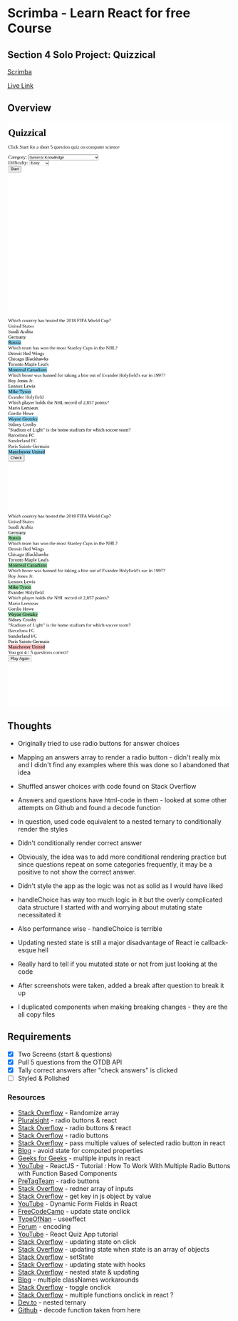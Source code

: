 # Scrimba - Learn React for free Course
## Section 4 Solo Project: Quizzical

[Scrimba](https://scrimba.com/learn/learnreact/section-4-solo-project-co24f49bea8aace7c174082c8)

[Live Link](https://jdegand.github.io/scrimba-quizzical)

## Overview

![](quizzical-homepage.png)
![](quizzical-selection.png)
![](quizzical-scoring.png)

## Thoughts 

- Originally tried to use radio buttons for answer choices
- Mapping an answers array to render a radio button - didn't really mix and I didn't find any examples where this was done so I abandoned that idea

- Shuffled answer choices with code found on Stack Overflow

- Answers and questions have html-code in them - looked at some other attempts on Github and found a decode function

- In question, used code equivalent to a nested ternary to conditionally render the styles

- Didn't conditionally render correct answer 
- Obviously, the idea was to add more conditional rendering practice but since questions repeat on some categories frequently, it may be a positive to not show the correct answer.

- Didn't style the app as the logic was not as solid as I would have liked
- handleChoice has way too much logic in it but the overly complicated data structure I started with and worrying about mutating state necessitated it
- Also performance wise - handleChoice is terrible

- Updating nested state is still a major disadvantage of React ie callback-esque hell
- Really hard to tell if you mutated state or not from just looking at the code

- After screenshots were taken,  added a break after question to break it up

- I duplicated components when making breaking changes - they are the all copy files

## Requirements 

- [x] Two Screens (start & questions)
- [x] Pull 5 questions from the OTDB API
- [x] Tally correct answers after "check answers" is clicked
- [ ] Styled & Polished

### Resources

- [Stack Overflow](https://stackoverflow.com/questions/2450954/how-to-randomize-shuffle-a-javascript-array) - Randomize array
- [Pluralsight](https://www.pluralsight.com/guides/how-to-use-radio-buttons-in-reactjs) - radio buttons & react
- [Stack Overflow](https://stackoverflow.com/questions/27784212/how-to-use-radio-buttons-in-reactjs) - radio buttons & react
- [Stack Overflow](https://stackoverflow.com/questions/48014390/how-to-handle-multiple-radio-button-groups-in-one-component-in-reactjs) - radio buttons
- [Stack Overflow](https://stackoverflow.com/questions/53051065/how-to-pass-multiple-values-of-selected-radio-button-in-react-js) - pass multiple values of selected radio button in react
- [Blog](https://prateeksurana.me/blog/why-you-should-avoid-using-state-for-computed-properties/) - avoid state for computed properties
- [Geeks for Geeks](https://www.geeksforgeeks.org/how-to-handle-multiple-input-field-in-react-form-with-a-single-function/) - multiple inputs in react
- [YouTube](https://www.youtube.com/watch?v=zdhcxmugQYc) - ReactJS - Tutorial : How To Work With Multiple Radio Buttons with Function Based Components
- [PreTagTeam](https://pretagteam.com/question/setting-values-from-radio-buttons-generated-with-map-in-react-js) - radio buttons
- [Stack Overflow](https://stackoverflow.com/questions/34321128/render-array-of-inputs-in-react) - redner array of inputs
- [Stack Overflow](https://stackoverflow.com/questions/9907419/how-to-get-a-key-in-a-javascript-object-by-its-value) - get key in js object by value
- [YouTube](https://www.youtube.com/watch?v=zgKH12s_95A) - Dynamic Form Fields in React
- [FreeCodeCamp](https://www.freecodecamp.org/news/updating-state-from-child-component-onclick/) - update state onclick
- [TypeOfNan](https://typeofnan.dev/how-to-prevent-useeffect-from-running-on-mount-in-react/) - useeffect
- [Forum](https://forums.pixeltailgames.com/t/encoding-issues-in-questions-answers/34751/2) - encoding
- [YouTube](https://www.youtube.com/watch?v=ETNv7en7DBU) - React Quiz App tutorial
- [Stack Overflow](https://stackoverflow.com/questions/37828867/react-update-state-on-click) - updating state on click
- [Stack Overflow](https://stackoverflow.com/questions/37662708/react-updating-state-when-state-is-an-array-of-objects) - updating state when state is an array of objects
- [Stack Overflow](https://stackoverflow.com/questions/29537299/react-how-to-update-state-item1-in-state-using-setstate) - setState 
- [Stack Overflow](https://stackoverflow.com/questions/55987953/how-do-i-update-states-onchange-in-an-array-of-object-in-react-hooks) - updating state with hooks
- [Stack Overflow](https://stackoverflow.com/questions/43040721/how-to-update-nested-state-properties-in-react) - nested state & updating
- [Blog](https://nikitahl.com/how-to-assign-multiple-classes-in-react/) - multiple classNames workarounds
- [Stack Overflow](https://stackoverflow.com/questions/42630473/react-toggle-class-onclick) - toggle onclick
- [Stack Overflow](https://stackoverflow.com/questions/26069238/call-multiple-functions-onclick-reactjs) - multiple functions onclick in react ?
- [Dev.to](https://dev.to/samba_code/nested-ternary-statements-in-react-jsx-35kp) - nested ternary
- [Github](https://github.com/santivdt/quizzical/blob/2d90b75943bc180b620eec874ad1661803353a0b/utils/helpers.js#L1) - decode function taken from here

